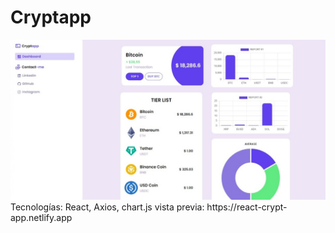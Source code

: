 # Cryptapp

<img src="./src/assets/image.jpeg">
Tecnologías: React, Axios, chart.js
vista previa: https://react-crypt-app.netlify.app